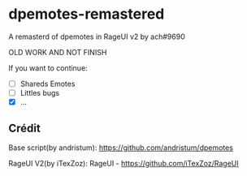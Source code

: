 # dpemotes-remastered
A remasterd of dpemotes in RageUI v2 by ach#9690

OLD WORK AND NOT FINISH

If you want to continue:
- [ ] Shareds Emotes
- [ ] Littles bugs
- [X] ...

## Crédit

Base script(by andristum): https://github.com/andristum/dpemotes

RageUI V2(by iTexZoz): RageUI - https://github.com/iTexZoz/RageUI
